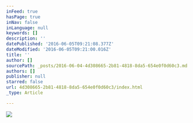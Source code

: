 ```yaml
---
inFeed: true
hasPage: true
inNav: false
inLanguage: null
keywords: []
description: ''
datePublished: '2016-06-05T09:21:08.377Z'
dateModified: '2016-06-05T09:21:00.016Z'
title: ''
author: []
sourcePath: _posts/2016-06-04-4d308665-2b81-4818-8da5-654e0f0d60c3.md
authors: []
publisher: null
starred: false
url: 4d308665-2b81-4818-8da5-654e0f0d60c3/index.html
_type: Article

---
```

![](https://the-grid-user-content.s3-us-west-2.amazonaws.com/1e6161bb-663e-4de5-a9d8-92cc4464b2fa.jpg)